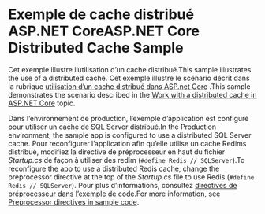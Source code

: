 # <a name="aspnet-core-distributed-cache-sample"></a><span data-ttu-id="bb0ac-101">Exemple de cache distribué ASP.NET Core</span><span class="sxs-lookup"><span data-stu-id="bb0ac-101">ASP.NET Core Distributed Cache Sample</span></span>

<span data-ttu-id="bb0ac-102">Cet exemple illustre l’utilisation d’un cache distribué.</span><span class="sxs-lookup"><span data-stu-id="bb0ac-102">This sample illustrates the use of a distributed cache.</span></span> <span data-ttu-id="bb0ac-103">Cet exemple illustre le scénario décrit dans la rubrique [utilisation d’un cache distribué dans ASP.net Core](https://docs.microsoft.com/aspnet/core/performance/caching/distributed) .</span><span class="sxs-lookup"><span data-stu-id="bb0ac-103">This sample demonstrates the scenario described in the [Work with a distributed cache in ASP.NET Core](https://docs.microsoft.com/aspnet/core/performance/caching/distributed) topic.</span></span>

<span data-ttu-id="bb0ac-104">Dans l’environnement de production, l’exemple d’application est configuré pour utiliser un cache de SQL Server distribué.</span><span class="sxs-lookup"><span data-stu-id="bb0ac-104">In the Production environment, the sample app is configured to use a distributed SQL Server cache.</span></span> <span data-ttu-id="bb0ac-105">Pour reconfigurer l’application afin qu’elle utilise un cache Redims distribué, modifiez la directive de préprocesseur en haut du fichier *Startup.cs* de façon à utiliser des redim (`#define Redis // SQLServer`).</span><span class="sxs-lookup"><span data-stu-id="bb0ac-105">To reconfigure the app to use a distributed Redis cache, change the preprocessor directive at the top of the *Startup.cs* file to use Redis (`#define Redis // SQLServer`).</span></span> <span data-ttu-id="bb0ac-106">Pour plus d’informations, consultez [directives de préprocesseur dans l’exemple de code](https://docs.microsoft.com/aspnet/core/#preprocessor-directives-in-sample-code).</span><span class="sxs-lookup"><span data-stu-id="bb0ac-106">For more information, see [Preprocessor directives in sample code](https://docs.microsoft.com/aspnet/core/#preprocessor-directives-in-sample-code).</span></span>
